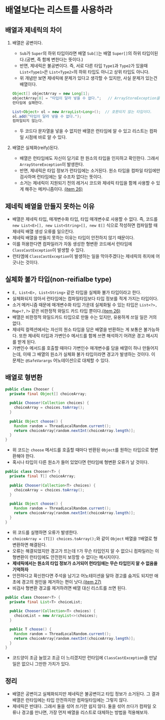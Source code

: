 # 배열보다는 리스트를 사용하라

## 배열과 제네릭의 차이

1. 배열은 공변이다.
   * `Sub`가 `Super`의 하위 타입이라면 배열 `Sub[]`는 배열 `Super[]`의 하위 타입이된다.(공변, 즉 함께 변한다는 뜻이다.)
   * 반면, 제네릭은 불공변이다. 즉, 서로 다른 타입 `Type1`과 `Type2`가 있을때 `List<Type1>`은 `List<Type2>`의
     하위 타입도 아니고 상위 타입도 아니다.
   * 위 개념만 보면 제네릭에 문제가 있다고 생각할 수 있지만, 사실 문제가 있는건 배열이다.
   ```java
   Object[] objectArray = new Long[1];
   objectArray[0] = "타입이 달라 넣을 수 없다.";   // ArrayStoreException을 던진다.
   런타임에 실패한다.
   
   List<Object> ol = new ArrayList<Long>();  // 호환되지 않는 타입이다.
   ol.add("타입이 달라 넣을 수 없다.");
   컴파일되지 않는다.
   ```
   * 두 코드다 문자열을 넣을 수 없지만 배열은 런타임에 알 수 있고 리스트는 컴파일 시점에 바로 알 수 있다.


2. 배열은 실체화(reify)된다.
   * 배열은 런타임에도 자신이 담기로 한 원소의 타입을 인지하고 확인한다. 그래서 `ArrayStoreException`이 발생한다.
   * 반면, 제네릭은 타입 정보가 런타임에는 소거된다. 원소 타입을 컴파일 타임에만 검사하며 런타임에는 알 수조차 없다는 뜻이다.
   * 소거는 제네릭이 지원되기 전의 레거시 코드와 제네릭 타입을 함께 사용할 수 있게 해주는 메커니즘이다. [(item 26)](https://github.com/parkhanbeen/study/blob/master/effective-java/5%EC%9E%A5/26.%EB%A1%9C%20%ED%83%80%EC%9E%85%EC%9D%80%20%EC%82%AC%EC%9A%A9%ED%95%98%EC%A7%80%20%EB%A7%90%EB%9D%BC.md)

## 제네릭 배열을 만들지 못하는 이유

* 배열은 제네릭 타입, 매개변수화 타입, 타입 매개변수로 사용할 수 없다. 즉, 코드를 `new List<E>[], new List<String>[], new E[]`
  식으로 작성하면 컴파일할 때 제네릭 배열 생성 오류를 일으킨다.
* 제네릭 배열을 만들지 못하는 이유는 타입이 안전하지 않기 때문이다.
* 이를 허용한다면 컴파일러가 자동 생성한 형변환 코드에서 런타임에 `ClassCastException`이 발생할 수 있다.
* 런타엠에 `ClassCastException`이 발생하는 일을 막아주겠다는 제네릭의 취지에 어긋나는 것이다.

## 실체화 불가 타입(non-reifialbe type)

* `E, List<E>, List<String>` 같은 타입을 실체화 불가 타입이라고 한다.
* 실체화되지 않아서 런타임에는 컴파일타임보다 타입 정보를 적게 가지는 타입이다.
* 소거 메커니즘 때문에 매개변수화 타입 가운데 실체화될 수 있는 타입은 `List<?>, Map<?,?>` 같은 비한정적 와일드 카드 타입 뿐이다.[(item 26)](https://github.com/parkhanbeen/study/blob/master/effective-java/5%EC%9E%A5/26.%EB%A1%9C%20%ED%83%80%EC%9E%85%EC%9D%80%20%EC%82%AC%EC%9A%A9%ED%95%98%EC%A7%80%20%EB%A7%90%EB%9D%BC.md)
* 배열은 비한정적 와일드카드 타입으로 만들 수는 있지만, 유용하게 쓰일 일은 거의 없다.
* 제네릭 컬렉션에서는 자신의 원소 타입을 담은 배열을 반환하는 게 보통은 불가능하다. 또한 제네릭 타입과 가변인수 
  메서드를 함께 쓰면 해석하기 어려운 경고 메시지를 받게 된다.
* 가변인수 메서드를 호출할 때마다 가변인수 매개변수를 담을 배열이 하나 만들어지는데, 이때 그 배열의 원소가 실체화 불가
  타입이라면 경고가 발생하는 것이다. 이 문제는 `@SafeVarargs` 어노테이션으로 대체할 수 있다.

## 배열로 형변환

```java
public class Chooser {
  private final Object[] choiceArray;
  
  public Chooser(Collection choices) {
    choiceArray = choices.toArray();
  }
  
  public Object choose() {
    Random random = ThreadLocalRandom.current();
    return choiceArray[random.nextInt(choiceArray.length)];
  }
}
```

* 위 코드는 `choose` 메서드를 호출할 때마다 반환된 `Object`를 원하는 타입으로 형변환해야 한다.
* 혹시나 타입이 다른 원소가 들어 있었다면 런타임에 형변환 오류가 날 것이다.

```java
public class Chooser<T> {
  private final T[] choiceArray;
  
  public Chooser(Collection<T> choices) {
    choiceArray = choices.toArray();
  }
  
  public Object choose() {
    Random random = ThreadLocalRandom.current();
    return choiceArray[random.nextInt(choiceArray.length)];
  }
} 
```

* 위 코드를 실행하면 오류가 발생한다.
* `choiceArray = (T[]) choices.toArray();`와 같이 `Object` 배열을 `T`배열로 형변환하면 해결된다.
* 오류는 해결되었지만 경고가 뜨는데 `T`가 무슨 타입인지 알 수 없으니 컴파일러는 이 형변환이 런타임에도 안전한지 보장할 수 없다는 메시지이다.
* **제네릭에서는 원소의 타입 정보가 소거되어 런타임에는 무슨 타입인지 알 수 없음을 기억하자**
* 안전하다고 확신한다면 주석을 남기고 어노테이션을 달아 경고를 숨겨도 되지만 애초에 경고의 원인을 제거하는 편이 낫다.[(item 27)](https://github.com/parkhanbeen/study/blob/master/effective-java/5%EC%9E%A5/27.%EB%B9%84%EA%B2%80%EC%82%AC%20%EA%B2%BD%EA%B3%A0%EB%A5%BC%20%EC%A0%9C%EA%B1%B0%ED%95%98%EB%9D%BC.md)
* 비검사 형변환 경고를 제거하려면 배열 대신 리스트를 쓰면 된다.

```java
public class Chooser<T> {
  private final List<T> choiceList;
  
  public Chooser(Collection<T> choices) {
    choiceList = new ArrayList<>(choices);
  }

  public T choose() {
    Random random = ThreadLocalRandom.current();
    return choiceArray[random.nextInt(choiceArray.length)];
  }
} 
```

* 코드양이 조금 늘었고 조금 더 느리겠지만 런타임에 `ClassCastException`을 만날 일은 없으니 그만한 가치가 있다.


## 정리

* 배열은 공변이고 실체화되지만 제네릭은 불공변이고 타입 정보가 소거된다. 그 결과 배열은 런타임에는 타입 안전하지만 컴파일타임에는 그렇지 않다.
* 제네릭은 반대다. 그래서 둘을 섞어 쓰기란 쉽지 않다. 둘을 섞어 쓰다가 컴파일 오류나 경고를 만나면, 가장 먼저 배열을 리스트로 대체하는 방법을
  적용해보자.
